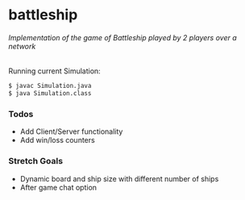 # battleship
###### Implementation of the game of Battleship played by 2 players over a network

Running current Simulation:
```sh
$ javac Simulation.java
$ java Simulation.class
```

### Todos

 - Add Client/Server functionality
 - Add win/loss counters
 
### Stretch Goals
 - Dynamic board and ship size with different number of ships
 - After game chat option
